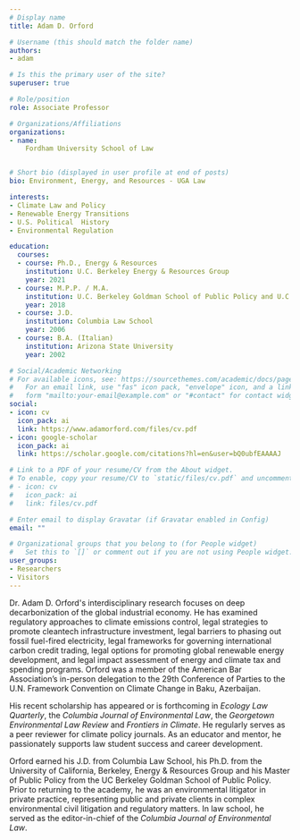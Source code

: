 ```yaml
---
# Display name
title: Adam D. Orford

# Username (this should match the folder name)
authors:
- adam

# Is this the primary user of the site?
superuser: true

# Role/position
role: Associate Professor

# Organizations/Affiliations
organizations:
- name:
    Fordham University School of Law


# Short bio (displayed in user profile at end of posts)
bio: Environment, Energy, and Resources - UGA Law

interests:
- Climate Law and Policy
- Renewable Energy Transitions
- U.S. Political  History 
- Environmental Regulation

education:
  courses:
  - course: Ph.D., Energy & Resources
    institution: U.C. Berkeley Energy & Resources Group
    year: 2021
  - course: M.P.P. / M.A.
    institution: U.C. Berkeley Goldman School of Public Policy and U.C. Berkeley Energy & Resources Group
    year: 2018
  - course: J.D.
    institution: Columbia Law School
    year: 2006
  - course: B.A. (Italian)
    institution: Arizona State University
    year: 2002

# Social/Academic Networking
# For available icons, see: https://sourcethemes.com/academic/docs/page-builder/#icons
#   For an email link, use "fas" icon pack, "envelope" icon, and a link in the
#   form "mailto:your-email@example.com" or "#contact" for contact widget.
social:
- icon: cv
  icon_pack: ai
  link: https://www.adamorford.com/files/cv.pdf
- icon: google-scholar
  icon_pack: ai
  link: https://scholar.google.com/citations?hl=en&user=bQ0ubfEAAAAJ

# Link to a PDF of your resume/CV from the About widget.
# To enable, copy your resume/CV to `static/files/cv.pdf` and uncomment the lines below.
# - icon: cv
#   icon_pack: ai
#   link: files/cv.pdf

# Enter email to display Gravatar (if Gravatar enabled in Config)
email: ""

# Organizational groups that you belong to (for People widget)
#   Set this to `[]` or comment out if you are not using People widget.
user_groups:
- Researchers
- Visitors
---
```


Dr. Adam D. Orford's interdisciplinary research focuses on deep decarbonization of the global industrial economy. He has examined regulatory approaches to climate emissions control, legal strategies to promote cleantech infrastructure investment, legal barriers to phasing out fossil fuel-fired electricity, legal frameworks for governing international carbon credit trading, legal options for promoting global renewable energy development, and legal impact assessment of energy and climate tax and spending programs. Orford was a member of the American Bar Association’s in-person delegation to the 29th Conference of Parties to the U.N. Framework Convention on Climate Change in Baku, Azerbaijan.

His recent scholarship has appeared or is forthcoming in *Ecology Law Quarterly*, the *Columbia Journal of Environmental Law*, the *Georgetown Environmental Law Review* and *Frontiers in Climate*. He regularly serves as a peer reviewer for climate policy journals. As an educator and mentor, he passionately supports law student success and career development. 

Orford earned his J.D. from Columbia Law School, his Ph.D. from the University of California, Berkeley, Energy & Resources Group and his Master of Public Policy from the UC Berkeley Goldman School of Public Policy. Prior to returning to the academy, he was an environmental litigator in private practice, representing public and private clients in complex environmental civil litigation and regulatory matters. In law school, he served as the editor-in-chief of the *Columbia Journal of Environmental Law*.
